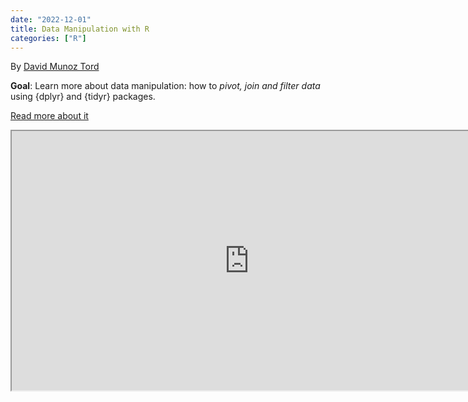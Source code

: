 ```yaml
---
date: "2022-12-01"
title: Data Manipulation with R
categories: ["R"]
---
```

By [David Munoz Tord ](https://twitter.com/tord_munoz)


**Goal**: Learn more about data manipulation: how to _pivot, join and filter data_ using {dplyr} and {tidyr} packages.

[Read more about it](http://munoztd0.space:3838/LearnR/data_manip)


<iframe width="760" height="415" src="http://munoztd0.space:3838/LearnR/data_manip"></iframe>
